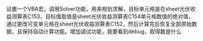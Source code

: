 设置一个VBA宏，调用Solver功能，用来规划求解，目标单元格是在sheet光伏收益测算表C153，目标值取值是sheet光伏收益测算表C154单元格数值的绝对值，通过更改可变单元格在sheet光伏收益测算表C152，然后计算完后恢复全部原始数据，且保持自动计算功能。增加调试功能，我要看到debug，取得数是什么